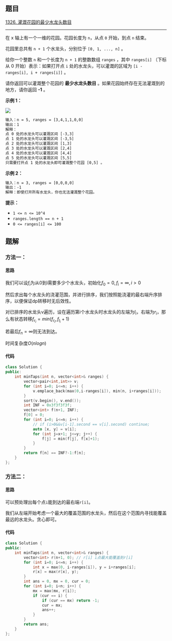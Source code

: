 ## 题目

[1326. 灌溉花园的最少水龙头数目](https://leetcode.cn/problems/minimum-number-of-taps-to-open-to-water-a-garden/)

---

在 x 轴上有一个一维的花园。花园长度为 `n`，从点 `0` 开始，到点 `n` 结束。

花园里总共有 `n + 1` 个水龙头，分别位于 `[0, 1, ..., n]` 。

给你一个整数 `n` 和一个长度为 `n + 1` 的整数数组 `ranges` ，其中 `ranges[i]` （下标从 0 开始）表示：如果打开点 `i` 处的水龙头，可以灌溉的区域为 `[i -  ranges[i], i + ranges[i]]` 。

请你返回可以灌溉整个花园的 **最少水龙头数目** 。如果花园始终存在无法灌溉到的地方，请你返回 **\-1** 。

  

**示例 1：**

![](https://assets.leetcode-cn.com/aliyun-lc-upload/uploads/2020/01/19/1685_example_1.png)

```txt
输入：n = 5, ranges = [3,4,1,1,0,0]
输出：1
解释：
点 0 处的水龙头可以灌溉区间 [-3,3]
点 1 处的水龙头可以灌溉区间 [-3,5]
点 2 处的水龙头可以灌溉区间 [1,3]
点 3 处的水龙头可以灌溉区间 [2,4]
点 4 处的水龙头可以灌溉区间 [4,4]
点 5 处的水龙头可以灌溉区间 [5,5]
只需要打开点 1 处的水龙头即可灌溉整个花园 [0,5] 。
```

**示例 2：**

```txt
输入：n = 3, ranges = [0,0,0,0]
输出：-1
解释：即使打开所有水龙头，你也无法灌溉整个花园。
```
  

**提示：**

-   `1 <= n <= 10^4`
-   `ranges.length == n + 1`
-   `0 <= ranges[i] <= 100`

  

## 题解

### 方法一：

#### 思路

我们可以设$f_i$为从0到i需要多少个水龙头，初始化$f_0 = 0, f_i=\infty, i>0$

然后求出每个水龙头的浇灌范围，并进行排序，我们按照能浇灌的最右端升序排序，以便保证dp转移时无后效性。

对已排序的水龙头v遍历，设在遍历第i个水龙头时水龙头的左端为$l_i$，右端为$r_i$，那么有状态转移$f_{r_i} = min(f_{r_i}, f_{l_i}+1)$

若最后$f_n = \infty$则无法到达。

时间复杂度$O(nlogn)$

#### 代码

```cpp
class Solution {
public:
    int minTaps(int n, vector<int>& ranges) {
        vector<pair<int,int>> v;
        for (int i=0; i<=n; i++) {
            v.emplace_back(max(0,i-ranges[i]), min(n, i+ranges[i]));
        }
        sort(v.begin(), v.end());
        int INF = 0x3f3f3f3f;
        vector<int> f(n+1, INF);
        f[0] = 0;
        for (int i=0; i<=n; i++) {
            // if (i>0&&v[i-1].second == v[i].second) continue;
            auto [x, y] = v[i];
            for (int j=x+1; j<=y; j++) {
                f[j] = min(f[j], f[x]+1);
            }
        }
        return f[n] == INF?-1:f[n];
    }
};
```

### 方法二：

#### 思路

可以预处理出每个点`i`能到达的最右端`r[i]`。

我们从左端开始考虑一个最大的覆盖范围的水龙头，然后在这个范围内寻找能覆盖最远的水龙头。贪心即可。

#### 代码

```cpp
class Solution {
public:
    int minTaps(int n, vector<int>& ranges) {
        vector<int> r(n+1, 0); // r[i] i点最大能覆盖到r[i]
        for (int i=0; i<=n; i++) {
            int x = max(0, i-ranges[i]), y = i+ranges[i];
            r[x] = max(r[x], y);
        }
        int ans = 0, mx = 0, cur = 0;
        for (int i=0; i<n; i++) {
            mx = max(mx, r[i]);
            if (cur == i) {
                if (cur == mx) return -1;
                cur = mx;
                ans++;
            }
        }
        return ans;
    }
};
```